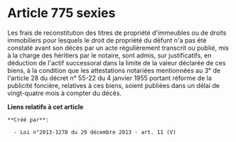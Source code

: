 # Article 775 sexies

Les frais de reconstitution des titres de propriété d'immeubles ou de droits immobiliers pour lesquels le droit de propriété
du défunt n'a pas été constaté avant son décès par un acte régulièrement transcrit ou publié, mis à la charge des héritiers
par le notaire, sont admis, sur justificatifs, en déduction de l'actif successoral dans la limite de la valeur déclarée de
ces biens, à la condition que les attestations notariées mentionnées au 3° de l'article 28 du décret n° 55-22 du 4 janvier
1955 portant réforme de la publicité foncière, relatives à ces biens, soient publiées dans un délai de vingt-quatre mois à
compter du décès.

**Liens relatifs à cet article**

	**Créé par**:

	  - Loi n°2013-1278 du 29 décembre 2013 - art. 11 (V)
